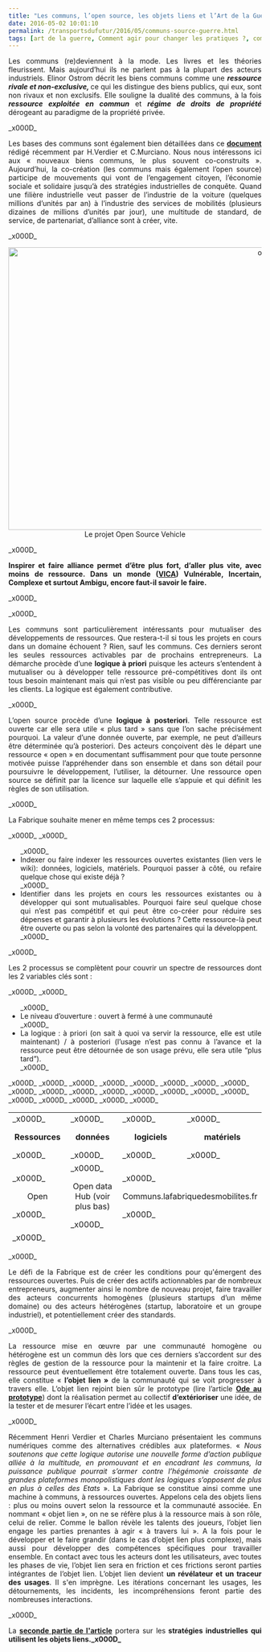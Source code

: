 ```yaml
---
title: "Les communs, l’open source, les objets liens et l’Art de la Guerre [1/2]"
date: 2016-05-02 10:01:10
permalink: /transportsdufutur/2016/05/communs-source-guerre.html
tags: [art de la guerre, Comment agir pour changer les pratiques ?, communs, E.Musk, Fabrique des mobilités, holoptisme, innovation, intelligence collective, open innovation, open source, plate-forme, Que sait-on de nos mobilités ?, Territoire Collectivité Etat Europe]
---
```


<p style="text-align: justify;">Les communs (re)deviennent à la mode. Les livres et les théories fleurissent. Mais aujourd’hui ils ne parlent pas à la plupart des acteurs industriels. Elinor Ostrom décrit les biens communs comme une <strong><em>ressource rivale et non-exclusive, </em></strong>ce qui les distingue des biens publics, qui eux, sont non rivaux et non exclusifs. Elle souligne la dualité des communs, à la fois <strong><em>ressource exploitée en commun</em></strong> et <strong><em>régime de droits de propriété</em></strong> dérogeant au paradigme de la propriété privée.</p>_x000D_
<p style="text-align: justify;">Les bases des communs sont également bien détaillées dans ce <strong><a href="http://events.chairefdd.org/wp-content/uploads/2016/04/CAHIER_FDD_69.pdf" target="_blank">document </a></strong>rédigé récemment par H.Verdier et C.Murciano. Nous nous intéressons ici aux « nouveaux biens communs, le plus souvent co-construits ». Aujourd’hui, la co-création (les communs mais également l’open source) participe de mouvements qui vont de l’engagement citoyen, l’économie sociale et solidaire jusqu’à des stratégies industrielles de conquête. Quand une filière industrielle veut passer de l’industrie de la voiture (quelques millions d’unités par an) à l’industrie des services de mobilités (plusieurs dizaines de millions d’unités par jour), une multitude de standard, de service, de partenariat, d’alliance sont à créer, vite.</p>_x000D_
<p style="text-align: center;"><a href="http://transportsdufutur.ademe.fr/wp-content/uploads/sites/6/2016/05/osv.jpg" rel="attachment wp-att-4184"><img class="aligncenter wp-image-4184 size-full" src="http://transportsdufutur.ademe.fr/wp-content/uploads/sites/6/2016/05/osv.jpg" alt="osv" width="1000" height="562" /></a>Le projet Open Source Vehicle</p>_x000D_
<p style="text-align: justify;"><strong>Inspirer et faire alliance permet d’être plus fort, d’aller plus vite, avec moins de ressource. Dans un monde (<a href="http://transportsdufutur.ademe.fr/2013/07/light-foot-print-strategy.html?s=VICA" target="_blank">VICA</a>) Vulnérable, Incertain, Complexe et surtout Ambigu, encore faut-il savoir le faire.</strong></p>_x000D_
<p style="text-align: justify;"><!--more--></p>_x000D_
<p style="text-align: justify;">Les communs sont particulièrement intéressants pour mutualiser des développements de ressources. Que restera-t-il si tous les projets en cours dans un domaine échouent ? Rien, sauf les communs. Ces derniers seront les seules ressources activables par de prochains entrepreneurs. La démarche procède d’une <strong>logique à priori</strong> puisque les acteurs s’entendent à mutualiser ou à développer telle ressource pré-compétitives dont ils ont tous besoin maintenant mais qui n’est pas visible ou peu différenciante par les clients. La logique est également contributive.</p>_x000D_
<p style="text-align: justify;">L’open source procède d’une <strong>logique à posteriori</strong>. Telle ressource est ouverte car elle sera utile « plus tard » sans que l’on sache précisément pourquoi. La valeur d’une donnée ouverte, par exemple, ne peut d’ailleurs être déterminée qu’à posteriori. Des acteurs conçoivent dès le départ une ressource « open » en documentant suffisamment pour que toute personne motivée puisse l’appréhender dans son ensemble et dans son détail pour poursuivre le développement, l’utiliser, la détourner. Une ressource open source se définit par la licence sur laquelle elle s’appuie et qui définit les règles de son utilisation.</p>_x000D_
<p style="text-align: justify;">La Fabrique souhaite mener en même temps ces 2 processus:</p>_x000D_
_x000D_
<ul style="text-align: justify;">_x000D_
	<li>Indexer ou faire indexer les ressources ouvertes existantes (lien vers le wiki): données, logiciels, matériels. Pourquoi passer à côté, ou refaire quelque chose qui existe déjà ?</li>_x000D_
	<li>Identifier dans les projets en cours les ressources existantes ou à développer qui sont mutualisables. Pourquoi faire seul quelque chose qui n’est pas compétitif et qui peut être co-créer pour réduire ses dépenses et garantir à plusieurs les évolutions ? Cette ressource-là peut être ouverte ou pas selon la volonté des partenaires qui la développent.</li>_x000D_
</ul>_x000D_
<p style="text-align: justify;">Les 2 processus se complètent pour couvrir un spectre de ressources dont les 2 variables clés sont :</p>_x000D_
_x000D_
<ul style="text-align: justify;">_x000D_
	<li>Le niveau d’ouverture : ouvert à fermé à une communauté</li>_x000D_
	<li>La logique : à priori (on sait à quoi va servir la ressource, elle est utile maintenant) / à posteriori (l’usage n’est pas connu à l’avance et la ressource peut être détournée de son usage prévu, elle sera utile “plus tard”).</li>_x000D_
</ul>_x000D_
<table style="height: 262px;" width="630">_x000D_
<tbody>_x000D_
<tr>_x000D_
<td width="187">_x000D_
<p style="text-align: center;"><strong>Ressources</strong></p>_x000D_
</td>_x000D_
<td width="143">_x000D_
<p style="text-align: center;"><strong>données</strong></p>_x000D_
</td>_x000D_
<td width="119">_x000D_
<p style="text-align: center;"><strong>logiciels</strong></p>_x000D_
</td>_x000D_
<td width="153">_x000D_
<p style="text-align: center;"><strong>matériels</strong></p>_x000D_
</td>_x000D_
</tr>_x000D_
<tr>_x000D_
<td width="187">_x000D_
<p style="text-align: center;">Open</p>_x000D_
</td>_x000D_
<td width="143">_x000D_
<p style="text-align: center;">Open data Hub (voir plus bas)</p>_x000D_
</td>_x000D_
<td colspan="2" width="272">_x000D_
<p style="text-align: center;">Communs.lafabriquedesmobilites.fr</p>_x000D_
</td>_x000D_
</tr>_x000D_
<tr>_x000D_
<td width="187">_x000D_
<p style="text-align: center;">Gérées par une communauté (exemples du covoiturage quotidien)</p>_x000D_
</td>_x000D_
<td width="143">_x000D_
<p style="text-align: center;">Trace de conducteur</p>_x000D_
</td>_x000D_
<td width="119">_x000D_
<p style="text-align: center;">Preuve de covoiturage</p>_x000D_
</td>_x000D_
<td width="153">_x000D_
<p style="text-align: center;">Signalétique et Aire covoiturage</p>_x000D_
</td>_x000D_
</tr>_x000D_
</tbody>_x000D_
</table>_x000D_
<p style="text-align: justify;">Le défi de la Fabrique est de créer les conditions pour qu'émergent des ressources ouvertes. Puis de créer des actifs actionnables par de nombreux entrepreneurs, augmenter ainsi le nombre de nouveau projet, faire travailler des acteurs concurrents homogènes (plusieurs startups d’un même domaine) ou des acteurs hétérogènes (startup, laboratoire et un groupe industriel), et potentiellement créer des standards.</p>_x000D_
<p style="text-align: justify;">La ressource mise en œuvre par une communauté homogène ou hétérogène est un commun dès lors que ces derniers s’accordent sur des règles de gestion de la ressource pour la maintenir et la faire croitre. La ressource peut éventuellement être totalement ouverte. Dans tous les cas, elle constitue « <strong>l’objet lien »</strong> de la communauté qui se voit progresser à travers elle. L’objet lien rejoint bien sûr le prototype (lire l’article <strong><a href="http://transportsdufutur.ademe.fr/2014/12/ode-au-prototype.html" target="_blank">Ode au prototype</a></strong>) dont la réalisation permet au collectif <strong>d’extérioriser</strong> une idée, de la tester et de mesurer l’écart entre l’idée et les usages.</p>_x000D_
<p style="text-align: justify;">Récemment Henri Verdier et Charles Murciano présentaient les communs numériques comme des alternatives crédibles aux plateformes. « <em>Nous soutenons que cette logique autorise une nouvelle forme d’action publique alliée à la multitude, en promouvant et en encadrant les communs, la puissance publique pourrait s’armer contre l’hégémonie croissante de grandes plateformes monopolistiques dont les logiques s’opposent de plus en plus à celles des Etats</em> ». La Fabrique se constitue ainsi comme une machine à communs, à ressources ouvertes. Appelons cela des objets liens : plus ou moins ouvert selon la ressource et la communauté associée. En nommant « objet lien », on ne se réfère plus à la ressource mais à son rôle, celui de relier. Comme le ballon révèle les talents des joueurs, l’objet lien engage les parties prenantes à agir « à travers lui ». A la fois pour le développer et le faire grandir (dans le cas d’objet lien plus complexe), mais aussi pour développer des compétences spécifiques pour travailler ensemble. En contact avec tous les acteurs dont les utilisateurs, avec toutes les phases de vie, l’objet lien sera en friction et ces frictions seront parties intégrantes de l’objet lien. L’objet lien devient <strong>un révélateur et un traceur des usages</strong>. Il s'en imprègne. Les itérations concernant les usages, les détournements, les incidents, les incompréhensions feront partie des nombreuses interactions.</p>_x000D_
<p style="text-align: justify;">La <a href="http://transportsdufutur.ademe.fr/2016/05/communs-source-objets-guerre.html" target="_blank"><strong>seconde partie de l'article</strong></a> portera sur les<strong> stratégies industrielles qui utilisent les objets liens._x000D_
</strong></p>
